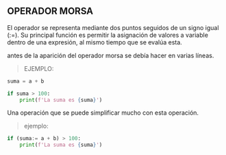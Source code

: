 ## OPERADOR MORSA
El operador se representa mediante dos puntos seguidos de un signo igual (:=). Su principal función es permitir la asignación de valores a variable dentro de una expresión, al mismo tiempo que se evalúa esta.

antes de la aparición del operador morsa se debía hacer en varias líneas.
>EJEMPLO:
```python
suma = a + b

if suma > 100:
    print(f'La suma es {suma}')
```
Una operación que se puede simplificar mucho con esta operación.
>ejemplo:
```python
if (suma:= a + b) > 100:
    print(f'La suma es {suma}')
```